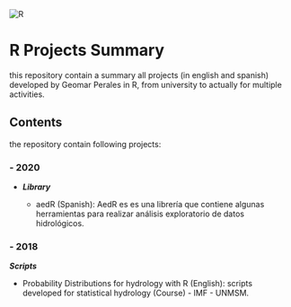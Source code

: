 <img alt="R" src="https://img.shields.io/badge/r-%23276DC3.svg?&style=for-the-badge&logo=r&logoColor=white"/>

# R Projects Summary

this repository contain a summary all projects (in english and spanish) developed by Geomar Perales in R, from university to actually for multiple activities.

## Contents

the repository contain following projects:

### - 2020

- ***Library***

  - aedR (Spanish): AedR es es una librería que contiene algunas herramientas para realizar análisis exploratorio de datos hidrológicos.

### - 2018

***Scripts***

* Probability Distributions for hydrology with R (English): scripts developed for statistical hydrology (Course) - IMF - UNMSM.

